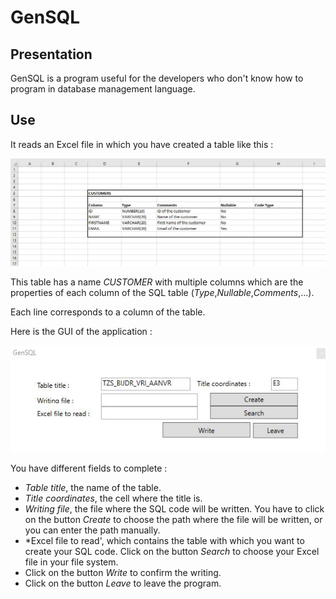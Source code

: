 # GenSQL

## Presentation

GenSQL is a program useful for the developers who don't know how to program in database management language.

## Use

It reads an Excel file in which you have created a table like this :

![](https://github.com/Maomas/GenSQL/raw/master/assets/table.JPG)

This table has a name *CUSTOMER* with multiple columns which are the properties of each column of the SQL table (*Type*,*Nullable*,*Comments*,...).

Each line corresponds to a column of the table.

Here is the GUI of the application :

![](https://github.com/Maomas/GenSQL/raw/master/assets/gui.JPG)

You have different fields to complete :
- *Table title*, the name of the table.
- *Title coordinates*, the cell where the title is.
- *Writing file*, the file where the SQL code will be written.  You have to click on the button *Create* to choose the path where the file will be written, or you can enter the path manually.
- *Excel file to read', which contains the table with which you want to create your SQL code.  Click on the button *Search* to choose your Excel file in your file system.
- Click on the button *Write* to confirm the writing.
- Click on the button *Leave* to leave the program.










